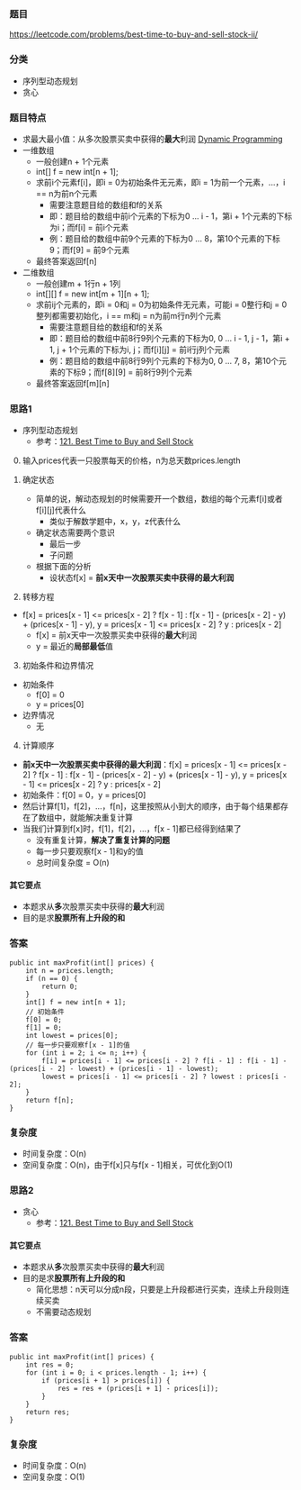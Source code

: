 ### 题目
https://leetcode.com/problems/best-time-to-buy-and-sell-stock-ii/

### 分类
* 序列型动态规划
* 贪心

### 题目特点
* 求最大最小值：从多次股票买卖中获得的**最大**利润 [Dynamic Programming](https://github.com/HolmesJJ/CS2040S-Data-Structures-and-Algorithms/wiki/Dynamic-Programming)
* 一维数组
    * 一般创建n + 1个元素
    * int[] f = new int[n + 1];
    * 求前i个元素f[i]，即i = 0为初始条件无元素，即i = 1为前一个元素，...，i == n为前n个元素
        * 需要注意题目给的数组和f的关系
        * 即：题目给的数组中前i个元素的下标为0 ... i - 1，第i + 1个元素的下标为i；而f[i] = 前i个元素
        * 例：题目给的数组中前9个元素的下标为0 ... 8，第10个元素的下标9；而f[9] = 前9个元素
    * 最终答案返回f[n]
* 二维数组
    * 一般创建m + 1行n + 1列
    * int[][] f = new int[m + 1][n + 1];
    * 求前ij个元素的，即i = 0和j = 0为初始条件无元素，可能i = 0整行和j = 0整列都需要初始化，i == m和j = n为前m行n列个元素
        * 需要注意题目给的数组和f的关系
        * 即：题目给的数组中前8行9列个元素的下标为0, 0 ... i - 1, j - 1，第i + 1, j + 1个元素的下标为i, j；而f[i][j] = 前i行j列个元素
        * 例：题目给的数组中前8行9列个元素的下标为0, 0 ... 7, 8，第10个元素的下标9；而f[8][9] = 前8行9列个元素
    * 最终答案返回f[m][n]

### 思路1
* 序列型动态规划
    * 参考：[121. Best Time to Buy and Sell Stock](121.%20Best%20Time%20to%20Buy%20and%20Sell%20Stock.md)

0. 输入prices代表一只股票每天的价格，n为总天数prices.length

1. 确定状态
    * 简单的说，解动态规划的时候需要开一个数组，数组的每个元素f[i]或者f[i][j]代表什么
        * 类似于解数学题中，x，y，z代表什么  
    * 确定状态需要两个意识
        * 最后一步
        * 子问题
    * 根据下面的分析
        * 设状态f[x] = **前x天中一次股票买卖中获得的最大利润**

2. 转移方程
* f[x] = prices[x - 1] <= prices[x - 2] ? f[x - 1] : f[x - 1] - (prices[x - 2] - y) + (prices[x - 1] - y), y = prices[x - 1] <= prices[x - 2] ? y : prices[x - 2]
    * f[x] = 前x天中一次股票买卖中获得的**最大**利润
    * y = 最近的**局部最低**值

3. 初始条件和边界情况
* 初始条件
    * f[0] = 0
    * y = prices[0]
* 边界情况
    * 无

4. 计算顺序
* **前x天中一次股票买卖中获得的最大利润**：f[x] = prices[x - 1] <= prices[x - 2] ? f[x - 1] : f[x - 1] - (prices[x - 2] - y) + (prices[x - 1] - y), y = prices[x - 1] <= prices[x - 2] ? y : prices[x - 2]
* 初始条件：f[0] = 0，y = prices[0]
* 然后计算f[1]，f[2]，...，f[n]，这里按照从小到大的顺序，由于每个结果都存在了数组中，就能解决重复计算
* 当我们计算到f[x]时，f[1]，f[2]，...，f[x - 1]都已经得到结果了
    * 没有重复计算，**解决了重复计算的问题**
    * 每一步只要观察f[x - 1]和y的值
    * 总时间复杂度 = O(n)

#### 其它要点
* 本题求从**多**次股票买卖中获得的**最大**利润
* 目的是求**股票所有上升段的和**

### 答案
```
public int maxProfit(int[] prices) {
    int n = prices.length;
    if (n == 0) {
        return 0;
    }
    int[] f = new int[n + 1];
    // 初始条件
    f[0] = 0;
    f[1] = 0;
    int lowest = prices[0];
    // 每一步只要观察f[x - 1]的值
    for (int i = 2; i <= n; i++) {
        f[i] = prices[i - 1] <= prices[i - 2] ? f[i - 1] : f[i - 1] - (prices[i - 2] - lowest) + (prices[i - 1] - lowest);
        lowest = prices[i - 1] <= prices[i - 2] ? lowest : prices[i - 2];
    }
    return f[n];
}
```

### 复杂度
* 时间复杂度：O(n)
* 空间复杂度：O(n)，由于f[x]只与f[x - 1]相关，可优化到O(1)

### 思路2
* 贪心
    * 参考：[121. Best Time to Buy and Sell Stock](121.%20Best%20Time%20to%20Buy%20and%20Sell%20Stock.md)

#### 其它要点
* 本题求从**多**次股票买卖中获得的**最大**利润
* 目的是求**股票所有上升段的和**
    * 简化思想：n天可以分成n段，只要是上升段都进行买卖，连续上升段则连续买卖
    * 不需要动态规划

### 答案
```
public int maxProfit(int[] prices) {
    int res = 0;
    for (int i = 0; i < prices.length - 1; i++) {
        if (prices[i + 1] > prices[i]) {
            res = res + (prices[i + 1] - prices[i]);
        }
    }
    return res;
}
```

### 复杂度
* 时间复杂度：O(n)
* 空间复杂度：O(1)
